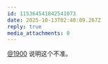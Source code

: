```yaml
---
id: 115364541842541073
date: 2025-10-13T02:40:09.267Z
reply: true
media_attachments: 0
---
```


<p><span class="h-card" translate="no"><a href="https://social.1900.live/@1900" class="u-url mention" rel="nofollow noopener" target="_blank">@<span>1900</span></a></span> 说明这个不准。</p>
